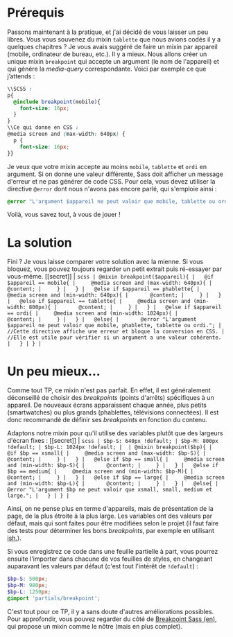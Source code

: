 # Prérequis
Passons maintenant à la pratique, et j'ai décidé de vous laisser un peu libres. Vous vous souvenez du mixin `tablette` que nous avions codés il y a quelques chapitres ? Je vous avais suggéré de faire un mixin par appareil (mobile, ordinateur de bureau, etc.). Il y a mieux. Nous allons créer un unique mixin `breakpoint` qui accepte un argument (le nom de l'appareil) et qui génère la *media-query* correspondante.
Voici par exemple ce que j’attends :
```scss
\\SCSS :
p{
  @include breakpoint(mobile){
    font-size: 16px;
  }
}
\\Ce qui donne en CSS :
@media screen and (max-width: 640px) {
  p {
    font-size: 16px;
}}
```

Je veux que votre mixin accepte au moins `mobile`, `tablette` et `ordi` en argument. Si on donne une valeur différente, Sass doit afficher un message d'erreur et ne pas générer de code CSS. Pour cela, vous devez utiliser la directive `@error` dont nous n'avons pas encore parlé, qui s'emploie ainsi :
```scss
@error "L'argument $appareil ne peut valoir que mobile, tablette ou ordi.";
```

Voilà, vous savez tout, à vous de jouer !

# La solution
Fini ? Je vous laisse comparer votre solution avec la mienne. Si vous bloquez, vous pouvez toujours regarder un petit extrait puis ré-essayer par vous-même.
[[secret]]
| ```scss
| @mixin breakpoint($appareil){
|   @if $appareil == mobile{
|     @media screen and (max-width: 640px){
|       @content;
|     }
|   }
|   @else if $appareil == phablette{
|     @media screen and (min-width: 640px){
|       @content;
|     }
|   }
|   @else if $appareil == tablette{
|     @media screen and (min-width: 800px){
|       @content;
|     }
|   }
|   @else if $appareil == ordi{
|     @media screen and (min-width: 1024px){
|       @content;
|     }
|   }
|   @else{
|       @error "L'argument $appareil ne peut valoir que mobile, phablette, tablette ou ordi.";
|       //Cette directive affiche une erreur et bloque la conversion en CSS.
|       //Elle est utile pour vérifier si un argument a une valeur cohérente.
|   }
| }
| ```

# Un peu mieux…
Comme tout TP, ce mixin n'est pas parfait. En effet, il est généralement déconseillé de choisir des *breakpoints* (points d'arrêts) spécifiques à un appareil. De nouveaux écrans apparaissent chaque année, plus petits (smartwatches) ou plus grands (phablettes, télévisions connectées). Il est donc recommandé de définir ses *breakpoints* en fonction du contenu.

Adaptons notre mixin pour qu'il utilise des variables plutôt que des largeurs d'écran fixes :
[[secret]]
| ```scss
| $bp-S: 640px !default;
| $bp-M: 800px !default;
| $bp-L: 1024px !default;
| 
| @mixin breakpoint($bp){
|   @if $bp == xsmall{
|     @media screen and (max-width: $bp-S){
|       @content;
|     }
|   }
|   @else if $bp == small{
|     @media screen and (min-width: $bp-S){
|       @content;
|     }
|   }
|   @else if $bp == medium{
|     @media screen and (min-width: $bp-M){
|       @content;
|     }
|   }
|   @else if $bp == large{
|     @media screen and (min-width: $bp-L){
|       @content;
|     }
|   }
|   @else{
|       @error "L'argument $bp ne peut valoir que xsmall, small, medium et large.";
|   }
| }
| ```

Ainsi, on ne pense plus en terme d'appareils, mais de présentation de la page, de la plus étroite à la plus large. Les variables ont des valeurs par défaut, mais qui sont faites pour être modifiées selon le projet (il faut faire des tests pour déterminer les bons *breakpoints*, par exemple en utilisant [ish.](http://bradfrost.com/demo/ish)).

Si vous enregistrez ce code dans une feuille partielle à part, vous pourrez ensuite l'importer dans chacune de vos feuilles de styles, en changeant auparavant les valeurs par défaut (c'est tout l'intérêt de `!default`) :
```scss
$bp-S: 500px;
$bp-M: 980px;
$bp-L: 1250px;
@import 'partials/breakpoint';
```

C'est tout pour ce TP, il y a sans doute d'autres améliorations possibles. Pour approfondir, vous pouvez regarder du côté de [Breakpoint Sass (en)](http://breakpoint-sass.com/), qui propose un mixin comme le nôtre (mais en plus complet).